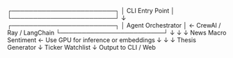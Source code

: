 ┌────────────────────────┐
│   CLI Entry Point      │
└────────────────────────┘
           ↓
┌────────────────────────┐
│   Agent Orchestrator   │  ← CrewAI / Ray / LangChain
└────────────────────────┘
     ↓        ↓         ↓
  News      Macro     Sentiment  ← Use GPU for inference or embeddings
   ↓          ↓          ↓
         Thesis Generator
                ↓
          Ticker Watchlist
                ↓
        Output to CLI / Web
